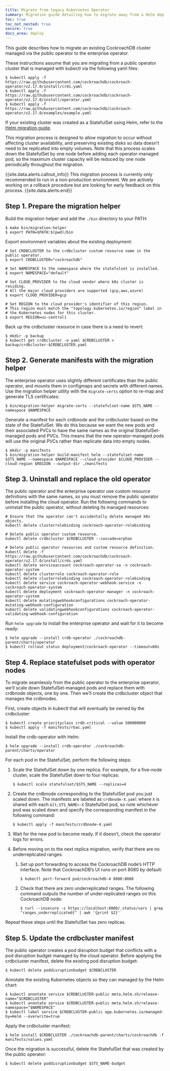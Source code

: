 ```yaml
---
title: Migrate from legacy Kubernetes Operator
summary: Migration guide detailing how to migrate away from a Helm deployment of CockroachDB to the Kubernetes operator.
toc: true
toc_not_nested: true
secure: true
docs_area: deploy
---
```


This guide describes how to migrate an existing CockroachDB cluster managed via the public operator to the enterprise operator.

These instructions assume that you are migrating from a public operator cluster that is managed with kubectl via the following yaml files:

```shell
$ kubectl apply -f https://raw.githubusercontent.com/cockroachdb/cockroach-operator/v2.17.0/install/crds.yaml
$ kubectl apply -f https://raw.githubusercontent.com/cockroachdb/cockroach-operator/v2.17.0/install/operator.yaml
$ kubectl apply -f https://raw.githubusercontent.com/cockroachdb/cockroach-operator/v2.17.0/examples/example.yaml
```

If your existing cluster was created as a StatefulSet using Helm, refer to the [Helm migration guide](migrate-cockroachdb-kubernetes-helm.html).

This migration process is designed to allow migration to occur without affecting cluster availability, and preserving existing disks so data doesn’t need to be replicated into empty volumes. Note that this process scales down the StatefulSet by one node before adding each operator-managed pod, so the maximum cluster capacity will be reduced by one node periodically throughout the migration.

{{site.data.alerts.callout_info}}
This migration process is currently only recommended to run in a non-production environment. We are actively working on a rollback procedure but are looking for early feedback on this process.
{{site.data.alerts.end}}

## Step 1. Prepare the migration helper

Build the migration helper and add the `./bin` directory to your PATH:

```shell
$ make bin/migration-helper
$ export PATH=$PATH:$(pwd)/bin
```

Export environment variables about the existing deployment:

```shell
# Set CRDBCLUSTER to the crdbcluster custom resource name in the public operator.
$ export CRDBCLUSTER="cockroachdb"

# Set NAMESPACE to the namespace where the statefulset is installed.
$ export NAMESPACE="default"

# Set CLOUD_PROVIDER to the cloud vendor where k8s cluster is residing. 
# All the major cloud providers are supported (gcp,aws,azure)
$ export CLOUD_PROVIDER=gcp

# Set REGION to the cloud provider's identifier of this region.
# This region must match the "topology.kubernetes.io/region" label in
# the Kubernetes nodes for this cluster.
$ export REGION=us-central1
```

Back up the crdbcluster resource in case there is a need to revert:

```shell
$ mkdir -p backup
$ kubectl get crdbcluster -o yaml $CRDBCLUSTER > backup/crdbcluster-$CRDBCLUSTER.yaml
```

## Step 2. Generate manifests with the migration helper

The enterprise operator uses slightly different certificates than the public operator, and mounts them in configmaps and secrets with different names. Use the migration helper utility with the `migrate-certs` option to re-map and generate TLS certificates:

```shell
$ bin/migration-helper migrate-certs --statefulset-name $STS_NAME --namespace $NAMESPACE
```

Generate a manifest for each crdbnode and the crdbcluster based on the state of the StatefulSet. We do this because we want the new pods and their associated PVCs to have the same names as the original StatefulSet-managed pods and PVCs. This means that the new operator-managed pods will use the original PVCs rather than replicate data into empty nodes.

```shell
$ mkdir -p manifests
$ bin/migration-helper build-manifest helm --statefulset-name $STS_NAME --namespace $NAMESPACE --cloud-provider $CLOUD_PROVIDER --cloud-region $REGION --output-dir ./manifests
```

## Step 3. Uninstall and replace the old operator

The public operator and the enterprise operator use custom resource definitions with the same names, so you must remove the public operator before installing the cloud operator. Run the following commands to uninstall the public operator, without deleting its managed resources:

```shell
# Ensure that the operator can't accidentally delete managed k8s objects.
kubectl delete clusterrolebinding cockroach-operator-rolebinding

# Delete public operator custom resource.
kubectl delete crdbcluster $CRDBCLUSTER --cascade=orphan

# Delete public operator resources and custom resource definition.
kubectl delete -f https://raw.githubusercontent.com/cockroachdb/cockroach-operator/v2.17.0/install/crds.yaml
kubectl delete serviceaccount cockroach-operator-sa -n cockroach-operator-system
kubectl delete clusterrole cockroach-operator-role
kubectl delete clusterrolebinding cockroach-operator-rolebinding
kubectl delete service cockroach-operator-webhook-service -n cockroach-operator-system
kubectl delete deployment cockroach-operator-manager -n cockroach-operator-system
kubectl delete mutatingwebhookconfigurations cockroach-operator-mutating-webhook-configuration
kubectl delete validatingwebhookconfigurations cockroach-operator-validating-webhook-configuration
```

Run `helm upgrade` to install the enterprise operator and wait for it to become ready:

```shell
$ helm upgrade --install crdb-operator ./cockroachdb-parent/charts/operator
$ kubectl rollout status deployment/cockroach-operator --timeout=60s
```

## Step 4. Replace statefulset pods with operator nodes

To migrate seamlessly from the public operator to the enterprise operator, we’ll scale down StatefulSet-managed pods and replace them with crdbnode objects, one by one. Then we’ll create the crdbcluster object that manages the crdbnodes.

First, create objects in kubectl that will eventually be owned by the crdbcluster:

```shell
$ kubectl create priorityclass crdb-critical --value 500000000
$ kubectl apply -f manifests/rbac.yaml
```

Install the crdb-operator with Helm:

```shell
$ helm upgrade --install crdb-operator ./cockroachdb-parent/charts/operator
```

For each pod in the StatefulSet, perform the following steps:

1. Scale the StatefulSet down by one replica. For example, for a five-node cluster, scale the StatefulSet down to four replicas:

    ```shell
    $ kubectl scale statefulset/$STS_NAME --replicas=4
    ```

2. Create the crdbnode corresponding to the StatefulSet pod you just scaled down. The manifests are labeled as `crdbnode-X.yaml` where `X` is shared with each `&lt;STS_NAME>-X` StatefulSet pod, so note whichever pod was scaled down and specify the corresponding manifest in the following command:

    ```shell
    $ kubectl apply -f manifests/crdbnode-4.yaml
    ```

3. Wait for the new pod to become ready. If it doesn’t, check the operator logs for errors.

4. Before moving on to the next replica migration, verify that there are no underreplicated ranges:
    1. Set up port forwarding to access the CockroachDB node’s HTTP interface. Note that CockroachDB’s UI runs on port 8080 by default:

        ```shell
        $ kubectl port-forward pod/cockroachdb-4 8080:8080
        ```

    2. Check that there are zero underreplicated ranges. The following command outputs the number of under-replicated ranges on this CockroachDB node:

        ```shell
        $ curl --insecure -s https://localhost:8080/_status/vars | grep "ranges_underreplicated{" | awk '{print $2}'
        ```

Repeat these steps until the StatefulSet has zero replicas.

## Step 5. Update the crdbcluster manifest

The public operator creates a pod disruption budget that conflicts with a pod disruption budget managed by the cloud operator. Before applying the crdbcluster manifest, delete the existing pod disruption budget:

```shell
$ kubectl delete poddisruptionbudget $CRDBCLUSTER
```

Annotate the existing Kubernetes objects so they can managed by the Helm chart:

```shell
$ kubectl annotate service $CRDBCLUSTER-public meta.helm.sh/release-name="$CRDBCLUSTER"
$ kubectl annotate service $CRDBCLUSTER-public meta.helm.sh/release-namespace="$NAMESPACE"
$ kubectl label service $CRDBCLUSTER-public app.kubernetes.io/managed-by=Helm --overwrite=true
```

Apply the crdbcluster manifest:

```shell
$ helm install $CRDBCLUSTER ./cockroachdb-parent/charts/cockroachdb -f manifests/values.yaml
```

Once the migration is successful, delete the StatefulSet that was created by the public operator:

```shell
$ kubectl delete poddisruptionbudget $STS_NAME-budget
```
